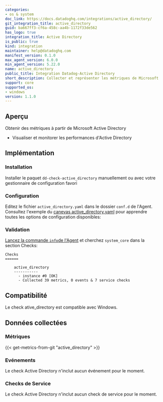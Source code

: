 ```yaml
---
categories:
- os & system
doc_link: https://docs.datadoghq.com/integrations/active_directory/
git_integration_title: active_directory
guid: ba667ff3-cf6a-458c-aa4b-1172f33de562
has_logo: true
integration_title: Active Directory
is_public: true
kind: integration
maintainer: help@datadoghq.com
manifest_version: 0.1.0
max_agent_version: 6.0.0
min_agent_version: 5.22.0
name: active_directory
public_title: Integration Datadog-Active Directory
short_description: Collecter et représenter les métriques de Microsoft Active Directory
support: core
supported_os:
- windows
version: 1.1.0
---
```




## Aperçu

Obtenir des métriques à partir de Microsoft Active Directory

* Visualiser et monitorer les performances d'Active Directory

## Implémentation
### Installation

Installer le paquet `dd-check-active_directory` manuellement ou avec votre gestionnaire de configuration favori

### Configuration

Editez le fichier `active_directory.yaml` dans le dossier `conf.d` de l'Agent. Consultez l'exemple du [canevas  active_directory.yaml](https://github.com/DataDog/integrations-core/blob/master/active_directory/conf.yaml.example) pour apprendre toutes les options de configuration disponibles:

### Validation

[Lancez la commande `info`de l'Agent](https://docs.datadoghq.com/agent/faq/agent-commands/#agent-status-and-information) et cherchez `system_core` dans la section Checks:

    Checks
    ======

        active_directory
        -----------
          - instance #0 [OK]
          - Collected 39 metrics, 0 events & 7 service checks

## Compatibilité

Le check ative_directory est compatible avec Windows.

## Données collectées
### Métriques
{{< get-metrics-from-git "active_directory" >}}


### Evénements
Le check Active Directory n'inclut aucun événement pour le moment.

### Checks de Service
Le check Active Directory n'inclut aucun check de service pour le moment.


